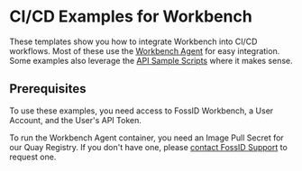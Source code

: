 # CI/CD Examples for Workbench

These templates show you how to integrate Workbench into CI/CD workflows. Most of these use the [Workbench Agent](https://github.com/fossid-ab/workbench-agent) for easy integration. Some examples also leverage the [API Sample Scripts](https://github.com/fossid-ab/workbench-api-samples) where it makes sense.

## Prerequisites
To use these examples, you need access to FossID Workbench, a User Account, and the User's API Token.

To run the Workbench Agent container, you need an Image Pull Secret for our Quay Registry. If you don't have one, please [contact FossID Support](https://support.fossid.com) to request one.